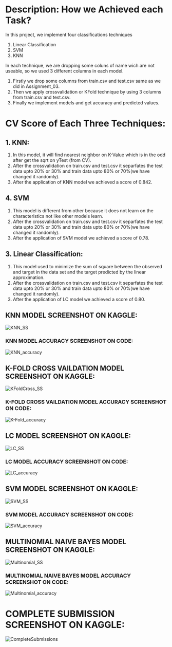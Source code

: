 # Description: How we Achieved each Task?


In this project, we implement four classifications techniques


 1.  Linear Classification 
 2.  SVM 
 3.  KNN 

In each technique, we are dropping some coluns of name wich are not useable, so we used 3 different columns in each model.
   1. Firstly we drop some columns from train.csv and test.csv same as we did in Assignment_03.
   2. Then we apply crossvalidation or KFold technique by using 3 columns from train.csv and test.csv.
   3. Finally we implement models and get accuracy and predicted values.




# CV Score of Each Three Techniques: #

## 1. KNN: ##

1. In this model, it will find nearest neighbor on K-Value which is in the odd after get the sqrt on yTest (from CV).
2. After the crossvalidation on train.csv and test.csv it separfates the test data upto 20% or 30% and train data upto 80% or 70%(we have changed it randomly).
3. After the application of KNN model we achieved a score of 0.842.



## 4. SVM ##

1. This model is different from other because it does not learn on the characteristics not like other models learn.
2. After the crossvalidation on train.csv and test.csv it separfates the test data upto 20% or 30% and train data upto 80% or 70%(we have changed it randomly).
3. After the application of SVM model we achieved a score of 0.78.


## 3. Linear Classification: ##

1. This model used to minimize the sum of square between  the observed and target in the data set and the target predicted by the linear approximation.
2. After the crossvalidation on train.csv and test.csv it separfates the test data upto 20% or 30% and train data upto 80% or 70%(we have changed it randomly).
3. After the application of LC model we achieved a score of 0.80.















## KNN MODEL SCREENSHOT ON KAGGLE:
![KNN_SS](https://user-images.githubusercontent.com/61589430/126374521-258e8ef6-bda6-479d-b87d-71f9a19073c7.JPG)

### KNN MODEL ACCURACY SCREENSHOT ON CODE:
![KNN_accuracy](https://user-images.githubusercontent.com/61589430/126375551-bb086e5b-204b-40dd-9344-e1531089b9e2.JPG)


## K-FOLD CROSS VAILDATION MODEL SCREENSHOT ON KAGGLE:
![KFoldCross_SS](https://user-images.githubusercontent.com/61589430/126375613-87e6a651-4b25-4367-aeda-b857daea7f98.JPG)

### K-FOLD CROSS VAILDATION MODEL ACCURACY SCREENSHOT ON CODE:
![K-Fold_accuracy](https://user-images.githubusercontent.com/61589430/126375657-fc4ac019-6fc1-44be-a8db-10a6891267e9.JPG)


## LC MODEL SCREENSHOT ON KAGGLE:
![LC_SS](https://user-images.githubusercontent.com/49693169/126375868-ee00b2e3-d3d6-4dc7-8f85-5a9cd85f8381.JPG)

### LC MODEL ACCURACY SCREENSHOT ON CODE:
![LC_accuracy](https://user-images.githubusercontent.com/49693169/126375902-c236e7e4-9406-4d94-af54-27d8d187922a.JPG)


## SVM MODEL SCREENSHOT ON KAGGLE:
![SVM_SS](https://user-images.githubusercontent.com/49693169/126375933-e5c9da6b-691c-4e57-a8f5-bb83967ddd4c.JPG)

### SVM MODEL ACCURACY SCREENSHOT ON CODE:
![SVM_accuracy](https://user-images.githubusercontent.com/49693169/126375957-f20a478d-8fab-41f5-9afd-712511b7463e.JPG)


## MULTINOMIAL NAIVE BAYES MODEL SCREENSHOT ON KAGGLE:
![Multinomial_SS](https://user-images.githubusercontent.com/49693169/126376014-298a66bb-888d-4ff1-8c18-9baa39b15979.JPG)

### MULTINOMIAL NAIVE BAYES MODEL ACCURACY SCREENSHOT ON CODE:
![Multinomial_accuracy](https://user-images.githubusercontent.com/49693169/126376027-3898dec6-a2d9-4086-b93a-0c7eeadcba74.JPG)

# COMPLETE SUBMISSION SCREENSHOT ON KAGGLE:
![CompleteSubmissions](https://user-images.githubusercontent.com/61589430/126376216-e71e654b-178e-4d38-b2a6-680676d8250a.JPG)

